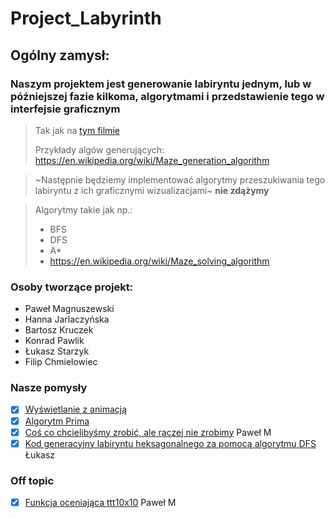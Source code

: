 # Project_Labyrinth
## Ogólny zamysł:
### Naszym projektem jest generowanie labiryntu jednym, lub w późniejszej fazie kilkoma, algorytmami i przedstawienie tego w interfejsie graficznym
> Tak jak na [tym filmie](https://youtu.be/6kv5HKPB1XU  "Maze-film")
>
> Przykłady algów generujących: https://en.wikipedia.org/wiki/Maze_generation_algorithm
> 

> ~Następnie będziemy implementować algorytmy przeszukiwania tego labiryntu z ich graficznymi wizualizacjami~ **nie zdążymy** 

> Algorytmy takie jak np.: 
> * BFS
> * DFS
> * A*
> * https://en.wikipedia.org/wiki/Maze_solving_algorithm

### Osoby tworzące projekt:
* Paweł Magnuszewski
* Hanna Jarlaczyńska
* Bartosz Kruczek
* Konrad Pawlik
* Łukasz Starzyk
* Filip Chmielowiec

### Nasze pomysły
 - [x] [Wyświetlanie z animacją](https://gist.github.com/hankaj/f5c6f89aaea238b0394f52c66cdb8dd2)
 - [x] [Algorytm Prima](https://gist.github.com/hankaj/2a0ebd6c8d00be6dec85d05dc72855c5)
 - [x] [Coś co chcielibyśmy zrobić, ale raczej nie zrobimy](https://gist.github.com/pawelmagnu/210e6fae1eca70812dbc8ca6bd195787) Paweł M
 - [x] [Kod generacyjny labiryntu heksagonalnego za pomocą algorytmu DFS](https://gist.github.com/Aszman/e69a89f9e6ad39e182a9f5537de0ebac) Łukasz
 
 ### Off topic
 - [x] [Funkcja oceniająca ttt10x10](https://gist.github.com/pawelmagnu/9979b34fe483e87a51be64f47c4cb172) Paweł M

